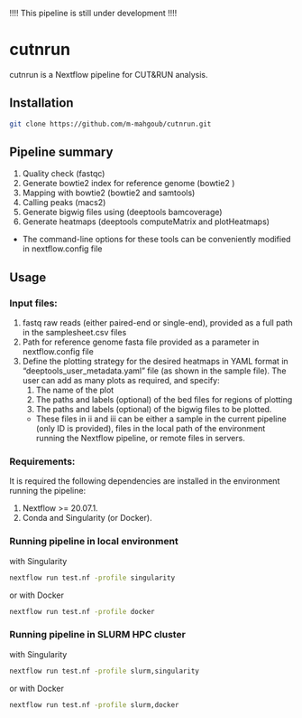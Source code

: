 !!!! This pipeline is still under development !!!!


# cutnrun

cutnrun is a Nextflow pipeline for CUT&RUN analysis.

## Installation

```bash
git clone https://github.com/m-mahgoub/cutnrun.git
```

## Pipeline summary
1. Quality check (fastqc)
2. Generate bowtie2 index for reference genome (bowtie2 )
3. Mapping with bowtie2 (bowtie2 and samtools)
4. Calling peaks (macs2)
5. Generate bigwig files using (deeptools bamcoverage)
6. Generate heatmaps (deeptools computeMatrix and plotHeatmaps)
* The command-line options for these tools can be conveniently modified in nextflow.config file




## Usage
### Input files:
1. fastq raw reads (either paired-end or single-end), provided as a full path in the samplesheet.csv files
2. Path for reference genome fasta file provided as a parameter in nextflow.config file
3. Define the plotting strategy for the desired heatmaps in YAML format in “deeptools_user_metadata.yaml” file (as shown in the sample file). The user can add as many plots as required, and specify:
     1) The name of the plot
     2) The paths and labels (optional) of the bed files for regions of plotting
    3) The paths and labels (optional) of the bigwig files to be plotted.
    * These files in ii and iii can be either a sample in the current pipeline (only ID is provided), files in the local path of the environment running the Nextflow pipeline, or remote files in servers.

### Requirements:
It is required the following dependencies are installed in the environment running the pipeline:
1. Nextflow >= 20.07.1.
2. Conda and Singularity (or Docker).

### Running pipeline in local environment
with Singularity
```bash
nextflow run test.nf -profile singularity
```
or with Docker
```bash
nextflow run test.nf -profile docker
```

### Running pipeline in SLURM HPC cluster
with Singularity
```bash
nextflow run test.nf -profile slurm,singularity
```
or with Docker
```bash
nextflow run test.nf -profile slurm,docker
```

